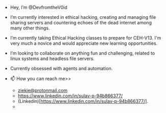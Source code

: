 -  Hey, I’m @DevfromtheV0id
-  I’m currently interested in ethical hacking, creating and managing file sharing servers and countering echoes of the dead internet among many other things.
-  I’m currently taking Ethical Hacking classes to prepare for CEH-V13. I'm very much a novice and would appreciate new learning opportunities.
-  I’m looking to collaborate on anything fun and challenging, related to linux systems and headless file servers.
-  Currently obsessed with agents and automation.

- 📫 How you can reach me>>
   - ziekie@protonmail.com
   - https://www.linkedin.com/in/sulav-p-94b866377/
   - (Linkedin)[https://www.linkedin.com/in/sulav-p-94b866377/].
   - 


